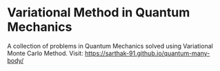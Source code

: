 
# Variational Method in Quantum Mechanics 

A collection of problems in Quantum Mechanics solved using Variational Monte Carlo Method. 
Visit: https://sarthak-91.github.io/quantum-many-body/